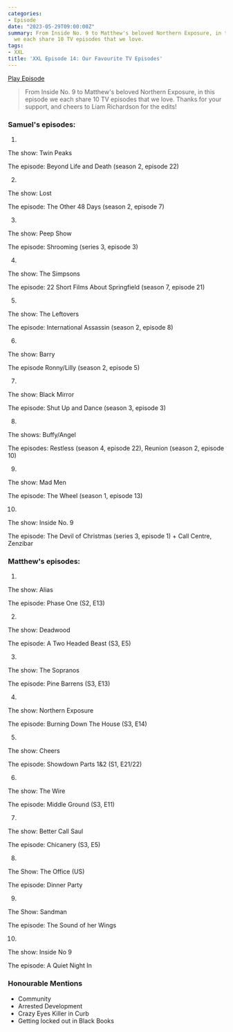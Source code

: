 ```yaml
---
categories:
- Episode
date: "2023-05-29T09:00:00Z"
summary: From Inside No. 9 to Matthew's beloved Northern Exposure, in this episode
  we each share 10 TV episodes that we love.
tags:
- XXL
title: 'XXL Episode 14: Our Favourite TV Episodes'
---
```


[Play Episode](https://www.patreon.com/posts/xxl-episode-14-83687245)
> From Inside No. 9 to Matthew's beloved Northern Exposure, in this episode we each share 10 TV episodes that we love. Thanks for your support, and cheers to Liam Richardson for the edits!

### Samuel's episodes:

1.

The show: Twin Peaks

The episode: Beyond Life and Death (season 2, episode 22)

2.

The show: Lost

The episode: The Other 48 Days (season 2, episode 7)

3.

The show: Peep Show

The episode: Shrooming (series 3, episode 3)

4.

The show: The Simpsons

The episode: 22 Short Films About Springfield (season 7, episode 21)

5.

The show: The Leftovers

The episode: International Assassin (season 2, episode 8)

6.

The show: Barry

The episode Ronny/Lilly (season 2, episode 5)

7.

The show: Black Mirror

The episode: Shut Up and Dance (season 3, episode 3)

8.

The shows: Buffy/Angel

The episodes: Restless (season 4, episode 22), Reunion (season 2, episode 10)

9.

The show: Mad Men

The episode: The Wheel (season 1, episode 13)

10.

The show: Inside No. 9

The episode: The Devil of Christmas (series 3, episode 1) + Call Centre, Zenzibar

### Matthew's episodes:

1.

The show: Alias

The episode: Phase One (S2, E13)

2.

The show: Deadwood

The episode: A Two Headed Beast (S3, E5)

3.

The show: The Sopranos

The episode: Pine Barrens (S3, E13)

4.

The show: Northern Exposure

The episode: Burning Down The House (S3, E14)

5.

The show: Cheers

The episode: Showdown Parts 1&2 (S1, E21/22)

6.

The show: The Wire

The episode: Middle Ground (S3, E11)

7.

The show: Better Call Saul

The episode: Chicanery (S3, E5)

8.

The Show: The Office (US)

The episode: Dinner Party

9.

The Show: Sandman

The episode: The Sound of her Wings

10.

The show: Inside No 9

The episode: A Quiet Night In

### Honourable Mentions

- Community
- Arrested Development
- Crazy Eyes Killer in Curb
- Getting locked out in Black Books
